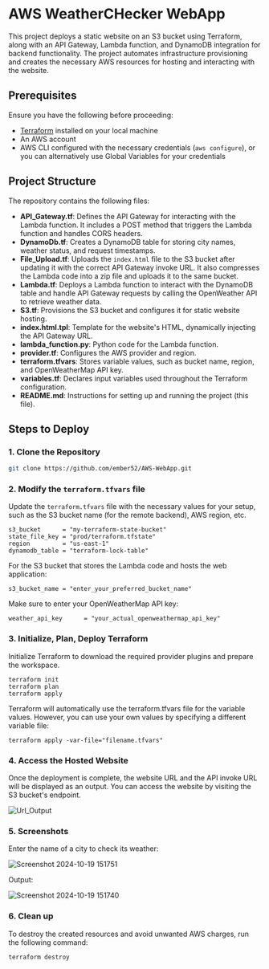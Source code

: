 # AWS WeatherCHecker WebApp

This project deploys a static website on an S3 bucket using Terraform, along with an API Gateway, Lambda function, and DynamoDB integration for backend functionality. The project automates infrastructure provisioning and creates the necessary AWS resources for hosting and interacting with the website.

## Prerequisites

Ensure you have the following before proceeding:
- [Terraform](https://www.terraform.io/downloads.html) installed on your local machine
- An AWS account
- AWS CLI configured with the necessary credentials (`aws configure`), or you can alternatively use Global Variables for your credentials

## Project Structure

The repository contains the following files:

- **API_Gateway.tf**: Defines the API Gateway for interacting with the Lambda function. It includes a POST method that triggers the Lambda function and handles CORS headers.
- **DynamoDb.tf**: Creates a DynamoDB table for storing city names, weather status, and request timestamps.
- **File_Upload.tf**: Uploads the `index.html` file to the S3 bucket after updating it with the correct API Gateway invoke URL. It also compresses the Lambda code into a zip file and uploads it to the same bucket.
- **Lambda.tf**: Deploys a Lambda function to interact with the DynamoDB table and handle API Gateway requests by calling the OpenWeather API to retrieve weather data.
- **S3.tf**: Provisions the S3 bucket and configures it for static website hosting.
- **index.html.tpl**: Template for the website's HTML, dynamically injecting the API Gateway URL.
- **lambda_function.py**: Python code for the Lambda function.
- **provider.tf**: Configures the AWS provider and region.
- **terraform.tfvars**: Stores variable values, such as bucket name, region, and OpenWeatherMap API key.
- **variables.tf**: Declares input variables used throughout the Terraform configuration.
- **README.md**: Instructions for setting up and running the project (this file).


## Steps to Deploy

### 1. Clone the Repository

```bash
git clone https://github.com/ember52/AWS-WebApp.git
```

### 2. Modify the `terraform.tfvars` file

Update the `terraform.tfvars` file with the necessary values for your setup, such as the S3 bucket name (for the remote backend), AWS region, etc.

```hcl
s3_bucket      = "my-terraform-state-bucket"
state_file_key = "prod/terraform.tfstate"
region         = "us-east-1"
dynamodb_table = "terraform-lock-table"
```
For the S3 bucket that stores the Lambda code and hosts the web application:

```hcl
s3_bucket_name = "enter_your_preferred_bucket_name"
```

Make sure to enter your OpenWeatherMap API key:

```hcl
weather_api_key      = "your_actual_openweathermap_api_key" 
```

### 3. Initialize, Plan, Deploy Terraform

Initialize Terraform to download the required provider plugins and prepare the workspace.
```hcl
terraform init
terraform plan
terraform apply
```

Terraform will automatically use the terraform.tfvars file for the variable values. However, you can use your own values by specifying a different variable file:

```hcl
terraform apply -var-file="filename.tfvars"
```

### 4. Access the Hosted Website
Once the deployment is complete, the website URL and the API invoke URL will be displayed as an output. You can access the website by visiting the S3 bucket's endpoint.

![Url_Output](https://github.com/user-attachments/assets/41e8db55-a505-4a02-a1a6-37995ee91a8e)


### 5. Screenshots

Enter the name of a city to check its weather:

![Screenshot 2024-10-19 151751](https://github.com/user-attachments/assets/fc51b17d-79a8-4276-a0dc-e573c28e0cdf)

Output:

![Screenshot 2024-10-19 151740](https://github.com/user-attachments/assets/200e7c72-0d0f-4bab-aecf-29f7123b3c4c)

### 6. Clean up
To destroy the created resources and avoid unwanted AWS charges, run the following command:

```hcl
terraform destroy
```

